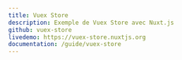 ```yaml
---
title: Vuex Store
description: Exemple de Vuex Store avec Nuxt.js
github: vuex-store
livedemo: https://vuex-store.nuxtjs.org
documentation: /guide/vuex-store
---
```

